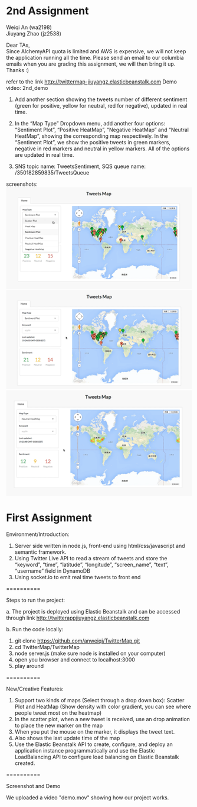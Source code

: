 2nd Assignment
==========
Weiqi An (wa2198)  
Jiuyang Zhao (jz2538)

Dear TAs,  
Since AlchemyAPI quota is limited and AWS is expensive, we will not keep the application running all the time. Please send an email to our columbia emails when you are grading this assignment, we will then bring it up. Thanks :)  

refer to the link http://twittermap-jiuyangz.elasticbeanstalk.com
Demo video: 2nd_demo

1. Add another section showing the tweets number of different sentiment (green for positive, yellow for neutral, red for negative), updated in real time.

2. In the “Map Type” Dropdown menu, add another four options: “Sentiment Plot”, “Positive HeatMap”, “Negative HeatMap” and “Neutral HeatMap”, showing the corresponding map respectively. In the “Sentiment Plot”, we show the positive tweets in green markers, negative in red markers and neutral in yellow markers. All of the options are updated in real time.

3. SNS topic name: TweetsSentiment,
SQS queue name: /350182859835/TweetsQueue

screenshots:
![alt tag](https://github.com/anweiqi/TwitterMap2/blob/master/maptype_options.png)
![alt tag](https://github.com/anweiqi/TwitterMap2/blob/master/sentiment_plot.png)
![alt tag](https://github.com/anweiqi/TwitterMap2/blob/master/sentiment_heatmap.png)

First Assignment
==========

Environment/Introduction:

1. Server side written in node.js, front-end using html/css/javascript and semantic framework.
2. Using Twitter Live API to read a stream of tweets and store the “keyword”, “time”, “latitude”, “longitude”, “screen_name”, “text”, “username” field in DynamoDB
3. Using socket.io to emit real time tweets to front end

==========

Steps to run the project:

a. The project is deployed using Elastic Beanstalk and can be accessed through link http://twitterappjiuyangz.elasticbeanstalk.com

b. Run the code locally:

1. git  clone https://github.com/anweiqi/TwitterMap.git
2. cd TwitterMap/TwitterMap
3. node server.js (make sure node is installed on your computer)
4. open you browser and connect to localhost:3000
5. play around

==========

New/Creative Features:

1. Support two kinds of maps (Select through a drop down box): Scatter Plot and HeatMap (Show density with color gradient, you can see where people tweet most on the heatmap)
2. In the scatter plot, when a new tweet is received, use an drop animation to place the new marker on the map
3. When you put the mouse on the marker, it displays the tweet text.
4. Also shows the last update time of the map
5. Use the Elastic Beanstalk API to create, configure, and deploy an application instance programmatically and use the Elastic LoadBalancing API to configure load balancing on Elastic Beanstalk created.

==========

Screenshot and Demo

We uploaded a video "demo.mov" showing how our project works.



